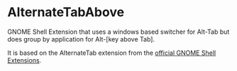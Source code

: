 AlternateTabAbove
=================

GNOME Shell Extension that uses a windows based switcher for Alt-Tab but does group by application for Alt-[key above Tab].

It is based on the AlternateTab extension from the [official GNOME Shell Extensions](https://github.com/GNOME/gnome-shell-extensions). 

